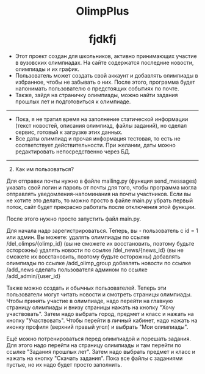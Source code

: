 <h1 align="center">OlimpPlus</h1>
<h1 align="center"> fjdkfj </h1>

* Этот проект создан для школьников, активно принимающих участие в вузовских олимпиадах. 
На сайте содержатся последние новости, олимпиады и их график. 
* Пользователь может создать свой аккаунт и добавлять олимпиады в избранное, чтобы не забывать о них.
После этого, программа будет напонимать пользователю о предстоящих событиях по почте.
* Также, зайдя на страничку олимпиады, можно найти задания прошлых лет и подготовиться к олимпиаде.
---
* Пока, я не тратил время на заполнение статической информации (текст новостей, описания олимпиад, файлы заданий), 
но сделал сервис, готовый к загрузке этих данных. 
* Все даты олимпиад и прочая информация тестовая, 
то есть не соответствует действительности. При желании, даты можно редактировать непосредственно через БД. 
---



2) Как им пользоваться?

Для отправки почты нужно в файле mailing.py (функция send_messages) указать свой логин и пароль от почты для того, 
чтобы программа могла отправлять уведомления-напоминания на почты участников. 
Если вы не хотите это делать, то можно просто в файле main.py убрать первый поток, 
сайт будет прекрасно работать после отключения этой функции.

После этого нужно просто запустить файл main.py.

Для начала надо зарегистрироваться. Теперь, вы - пользователь с id = 1 или админ. Вы можете:
  удалять олимпиады по ссылке /del_olimps/{olimp_id} (вы не сможете их восстановить, поэтому будьте осторожны)
  удалять новости по ссылке /del_news/{news_id} (вы не сможете их восстановить, поэтому будьте осторожны)
  добавлять олимпиады по ссылке /add_olimp_group
  добавлять новости по ссылке /add_news
  сделать пользователя админом по ссылке /add_admin/{user_id}

Также можно создать и обычных пользователей. Теперь эти пользователи могут читать новости и смотреть страницы олимпиады.
Чтобы принять участие в олимпиаде, надо перейти на главную страницу олимпиады и внизу страницы нажать на кнопку "Хочу участвовать".
Затем надо выбрать город, предмет и класс и нажать на кнопку "Участвовать". 
Чтобы перейти в личный кабинет, надо нажать на иконку профиля (верхний правый угол) и выбрать "Мои олимпиады". 

Ещё можно потренироваться перед олимпиадой и порешать задания. Для этого надо перейти на 
страницу олимпиады и там перейти по ссылке "Задания прошлых лет". Затем надо выбрать предмет и 
класс и нажать на кнопку "Скачать задания". Пока все файлы с заданиями пустые, но их надо будет просто заполнить.